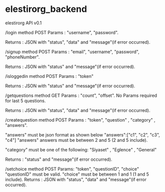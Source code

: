 # elestirorg_backend
elestirorg API v0.1

/login  method POST
Params : "username", "password".

Returns : JSON with "status", "data" and "message"(if error occurred).

/signup method POST
Params : "email", "username", "password", "phoneNumber".

Returns : JSON with "status" and "message"(if error occurred).

/isloggedin method POST
Params : "token"

Returns : JSON with "status" and "message"(if error occurred).

/getquestions method GET
Params : "count", "offset". No Params required for last 5 questions.

Returns : JSON with "status", "data" and "message"(if error occurred).

/createquestion method POST
Params : "token", "question" , "category" , "answers".

"answers" must be json format as shown below
"answers":["c1", "c2", "c3", "c4"]
 "answers" answers must be between 2 and 5 (2 and 5 include).
 
 "category" must be one of the following:
 "Siyaset" , "Eglence" , "General"

Returns : "status" and "message"(if error occurred).

/setchoice method POST
Params: "token", "questionID", "choice"
"questionID" must be valid.
"choice" must be between 1 and 1 (1 and 5 include).
Returns : JSON with "status", "data" and "message"(if error occurred).